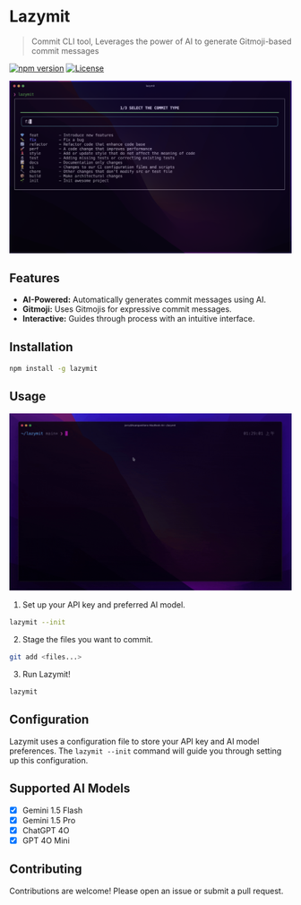 # Lazymit

> Commit CLI tool, Leverages the power of AI to generate Gitmoji-based commit messages

[![npm version](https://img.shields.io/npm/v/lazymit.svg)](https://www.npmjs.com/package/lazymit)
[![License](https://img.shields.io/npm/l/lazymit.svg)](https://www.npmjs.com/package/lazymit)

![Lazymit](./docs/lazymit.png)

## Features

* **AI-Powered:** Automatically generates commit messages using AI.
* **Gitmoji:**  Uses Gitmojis for expressive commit messages.
* **Interactive:**  Guides through process with an intuitive interface.

## Installation

```bash
npm install -g lazymit
```

## Usage

![Lazymit Usage](./docs/lazymit.webp)

1. Set up your API key and preferred AI model.

```bash
lazymit --init
```

2. Stage the files you want to commit.

```bash
git add <files...>
```

3. Run Lazymit!

```bash
lazymit
```

## Configuration

Lazymit uses a configuration file to store your API key and AI model preferences. The `lazymit --init` command will guide you through setting up this configuration.

## Supported AI Models

- [x] Gemini 1.5 Flash
- [x] Gemini 1.5 Pro
- [x] ChatGPT 4O
- [x] GPT 4O Mini

## Contributing

Contributions are welcome! Please open an issue or submit a pull request.
